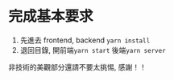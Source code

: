 # 完成基本要求

1. 先進去 frontend, backend `yarn install`
2. 退回目錄, 開前端`yarn start` 後端`yarn server`

非技術的美觀部分還請不要太挑惕, 感謝！！
